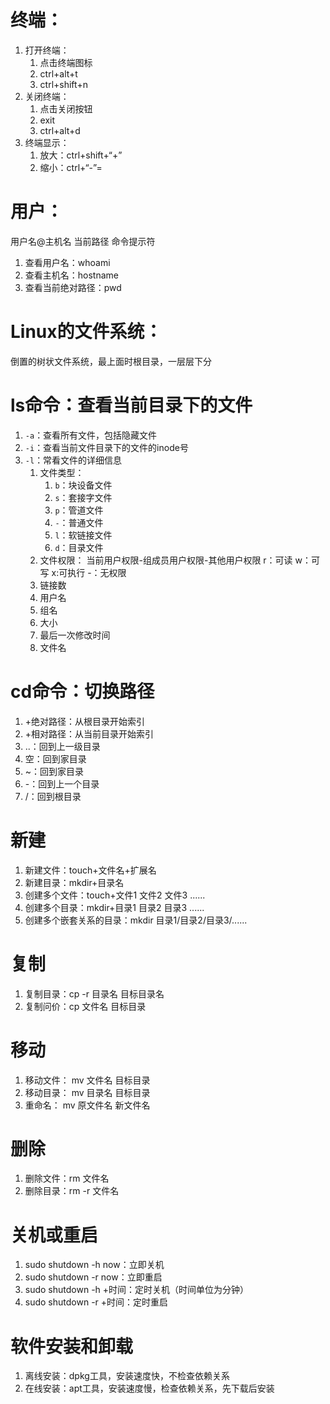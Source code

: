 # 终端：
1. 打开终端：
    1. 点击终端图标
    2. ctrl+alt+t
    3. ctrl+shift+n
2. 关闭终端：
    1. 点击关闭按钮
    2. exit
    3. ctrl+alt+d
3. 终端显示：
    1. 放大：ctrl+shift+“+”
    2. 缩小：ctrl+“-”=

# 用户：
用户名@主机名 当前路径 命令提示符
1. 查看用户名：whoami
2. 查看主机名：hostname
3. 查看当前绝对路径：pwd

# Linux的文件系统：
倒置的树状文件系统，最上面时根目录，一层层下分

# ls命令：查看当前目录下的文件
1. `-a`：查看所有文件，包括隐藏文件
2. `-i`：查看当前文件目录下的文件的inode号
3. `-l`：常看文件的详细信息
    1. 文件类型：
        1. `b`：块设备文件    
        2. `s`：套接字文件
        3. `p`：管道文件
        4. `-`：普通文件
        5. `l`：软链接文件
        6. `d`：目录文件
    2. 文件权限：
        当前用户权限-组成员用户权限-其他用户权限
        r：可读     w：可写     x:可执行       -：无权限
    3. 链接数
    4. 用户名
    5. 组名
    6. 大小
    7. 最后一次修改时间
    8. 文件名

# cd命令：切换路径
1. +绝对路径：从根目录开始索引
2. +相对路径：从当前目录开始索引
3. ..：回到上一级目录
4. 空：回到家目录
5. ~：回到家目录
6. -：回到上一个目录
7. /：回到根目录

# 新建
1. 新建文件：touch+文件名+扩展名
2. 新建目录：mkdir+目录名
3. 创建多个文件：touch+文件1 文件2 文件3 ......
4. 创建多个目录：mkdir+目录1 目录2 目录3 ......
5. 创建多个嵌套关系的目录：mkdir 目录1/目录2/目录3/......

# 复制
1. 复制目录：cp -r 目录名 目标目录名
2. 复制问价：cp 文件名 目标目录

# 移动
1. 移动文件： mv 文件名 目标目录
2. 移动目录： mv 目录名 目标目录
3. 重命名： mv 原文件名 新文件名

# 删除
1. 删除文件：rm 文件名
2. 删除目录：rm -r 文件名

# 关机或重启
1. sudo shutdown -h now：立即关机
2. sudo shutdown -r now：立即重启
3. sudo shutdown -h +时间：定时关机（时间单位为分钟）
4. sudo shutdown -r +时间：定时重启

# 软件安装和卸载
1. 离线安装：dpkg工具，安装速度快，不检查依赖关系
2. 在线安装：apt工具，安装速度慢，检查依赖关系，先下载后安装

